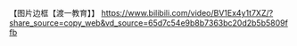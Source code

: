 【图片边框【渡一教育】】 https://www.bilibili.com/video/BV1Ex4y1t7XZ/?share_source=copy_web&vd_source=65d7c54e9b8b7363bc20d2b5b5809ffb